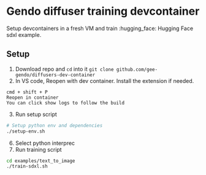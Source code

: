 # Gendo diffuser training devcontainer

Setup devcontainers in a fresh VM and train :hugging_face: Hugging Face sdxl example.

## Setup

1. Download repo and `cd` into it `git clone github.com/gee-gendo/diffusers-dev-container`
2. In VS code, Reopen with dev container. Install the extension if needed.
```
cmd + shift + P
Reopen in container
You can click show logs to follow the build
```
3. Run setup script
```bash
# Setup python env and dependencies
./setup-env.sh
```
6. Select python interprec
5. Run training script
```bash
cd examples/text_to_image
./train-sdxl.sh
```
